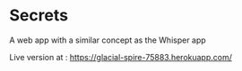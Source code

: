 # Secrets
A web app with a similar concept as the Whisper app

Live version at : https://glacial-spire-75883.herokuapp.com/
